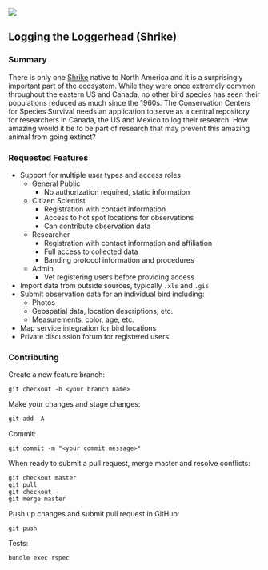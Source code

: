 ![](https://codeship.com/projects/45a5ce80-16e5-0134-478c-3e8c5d75eee7/status?branch=master)

## Logging the Loggerhead (Shrike)

### Summary
There is only one [Shrike](https://en.wikipedia.org/wiki/Loggerhead_shrike) native to North America and it is a surprisingly important part of the ecosystem. While they were once extremely common throughout the eastern US and Canada, no other bird species has seen their populations reduced as much since the 1960s. The Conservation Centers for Species Survival needs an application to serve as a central repository for researchers in Canada, the US and Mexico to log their research. How amazing would it be to be part of research that may prevent this amazing animal from going extinct?

### Requested Features
* Support for multiple user types and access roles
	* General Public
		* No authorization required, static information
	* Citizen Scientist
		* Registration with contact information
		* Access to hot spot locations for observations
		* Can contribute observation data
	* Researcher
		* Registration with contact information and affiliation
		* Full access to collected data
		* Banding protocol information and procedures
	* Admin
		* Vet registering users before providing access
* Import data from outside sources, typically `.xls` and `.gis`
* Submit observation data for an individual bird including:
	* Photos
	* Geospatial data, location descriptions, etc.
	* Measurements, color, age, etc.
* Map service integration for bird locations
* Private discussion forum for registered users

### Contributing

Create a new feature branch:

    git checkout -b <your branch name>

Make your changes and stage changes:

    git add -A

Commit:

    git commit -m "<your commit message>"

When ready to submit a pull request, merge master and resolve conflicts:

    git checkout master
    git pull
    git checkout -
    git merge master

Push up changes and submit pull request in GitHub:

    git push

Tests:

    bundle exec rspec
